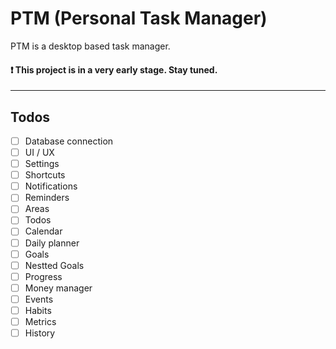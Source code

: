 # PTM (Personal Task Manager)

PTM is a desktop based task manager.

#### :exclamation: This project is in a very early stage. Stay tuned.

--------

## Todos
- [ ] Database connection
- [ ] UI / UX
- [ ] Settings
- [ ] Shortcuts
- [ ] Notifications
- [ ] Reminders
- [ ] Areas
- [ ] Todos
- [ ] Calendar
- [ ] Daily planner
- [ ] Goals
- [ ] Nestted Goals
- [ ] Progress
- [ ] Money manager
- [ ] Events
- [ ] Habits
- [ ] Metrics
- [ ] History
